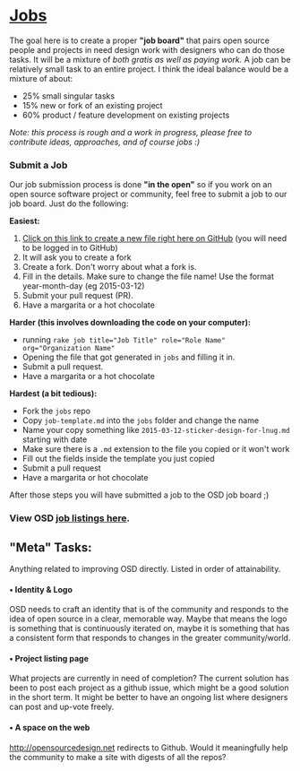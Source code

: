 # [Jobs](http://opensourcedesign.net/jobs/)

The goal here is to create a proper **"job board"** that pairs open source people and projects in need design work with designers who can do those tasks.
It will be a mixture of *both gratis as well as paying work.*
A job can be relatively small task to an entire project.
I think the ideal balance would be a mixture of about:

* 25% small singular tasks
* 15% new or fork of an existing project
* 60% product / feature development on existing projects

*Note: this process is rough and a work in progress, please free to contribute ideas, approaches, and of course jobs :)*


### Submit a Job

Our job submission process is done **"in the open"** so if you work on an open source software project or community, feel free to submit a job to our job board. Just do the following:

**Easiest:**

1. [Click on this link to create a new file right here on GitHub](https://github.com/opensourcedesign/jobs/new/gh-pages?filename=jobs/YYY-MM-DD-ChooseAJobTitle.md&value=---%0Alayout:%20jobs%0Atitle:%20Job%20Title%0Arole:%20Job%20Role%20%23%20Eg:%20Logo%20Designer,%20UX%20Designer%0Aorganization:%20Organization%20Name%0Agithub:%20github-username%0Acontact:%20email,%20github,%20irc%20channel,%20etc%0Acontributing_md:%20%28optional%29%20%0Acontributors_md:%20%28optional%29%20%0Aurl:%20http://organisation-website.com%0Atags:%20interface%20design,%20branding,%20logo%0Astatus:%20searching%20/%20%0Arate:%20gratis%20/%20$60%20hour%20/%20$1000%20total%20/%20etc...%0Adate_posted:%20yyyy-mm-dd%0A---%0AWrite%20the%20description%20of%20the%20job%20here.%20Keep%20each%20sentence%20on%20a%20new%20line,%20to%20make%20clean%20diff%20reviews.) (you will need to be logged in to GitHub)
2. It will ask you to create a fork
3. Create a fork. Don't worry about what a fork is.
4. Fill in the details. Make sure to change the file name! Use the format year-month-day (eg 2015-03-12)
5. Submit your pull request (PR).
6. Have a margarita or a hot chocolate

**Harder (this involves downloading the code on your computer):**

- running `rake job title="Job Title" role="Role Name" org="Organization Name"`
- Opening the file that got generated in `jobs` and filling it in.
- Submit a pull request.
- Have a margarita or a hot chocolate

**Hardest (a bit tedious):**

- Fork the `jobs` repo
- Copy `job-template.md` into the `jobs` folder and change the name
- Name your copy something like `2015-03-12-sticker-design-for-lnug.md` starting with date
- Make sure there is a `.md` extension to the file you copied or it won't work
- Fill out the fields inside the template you just copied
- Submit a pull request
- Have a margarita or hot chocolate

After those steps you will have submitted a job to the OSD job board ;)

### View OSD [job listings here](http://opensourcedesign.net/jobs/).

## "Meta" Tasks:

Anything related to improving OSD directly. Listed in order of attainability.

#### • Identity & Logo
OSD needs to craft an identity that is of the community and responds to the idea of open source in a clear, memorable way.
Maybe that means the logo is something that is continuously iterated on, maybe it is something that has a consistent form that responds to changes in the greater community/world.

#### • Project listing page
What projects are currently in need of completion?
The current solution has been to post each project as a github issue, which might be a good solution in the short term.
It might be better to have an ongoing list where designers can post and up-vote freely.

#### • A space on the web
http://opensourcedesign.net redirects to Github.
Would it meaningfully help the community to make a site with digests of all the repos?
